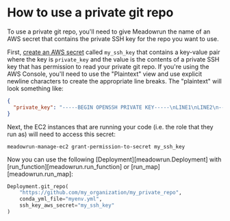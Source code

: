 # How to use a private git repo

To use a private git repo, you'll need to give Meadowrun the name of an AWS secret that
contains the private SSH key for the repo you want to use.

First, [create an AWS
secret](<https://docs.aws.amazon.com/secretsmanager/latest/userguide/tutorials_basic.html#tutorial-basic-step1>)
called `my_ssh_key` that contains a key-value pair where the key is `private_key` and
the value is the contents of a private SSH key that has permission to read your private
git repo. If you're using the AWS Console, you'll need to use the "Plaintext" view and
use explicit newline characters to create the appropriate line breaks. The "plaintext"
will look something like:

```json
{
  "private_key": "-----BEGIN OPENSSH PRIVATE KEY-----\nLINE1\nLINE2\n-----END OPENSSH PRIVATE KEY-----\n"
}
```

Next, the EC2 instances that are running your code (i.e. the role that they run as) will
need to access this secret:

```shell
meadowrun-manage-ec2 grant-permission-to-secret my_ssh_key
```

Now you can use the following [Deployment][meadowrun.Deployment] with
[run_function][meadowrun.run_function] or [run_map][meadowrun.run_map]:

```python
Deployment.git_repo(
    "https://github.com/my_organization/my_private_repo",
    conda_yml_file="myenv.yml",
    ssh_key_aws_secret="my_ssh_key"
)
```


